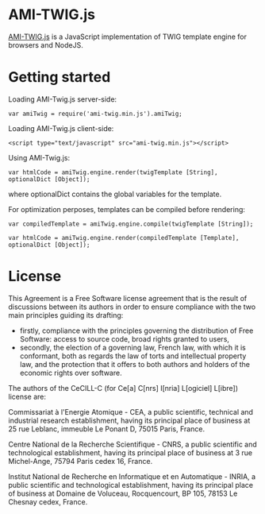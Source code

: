 AMI-TWIG.js
===========

[AMI-TWIG.js](http://www.cern.ch/ami/twig/) is a JavaScript implementation of TWIG template engine for browsers and NodeJS.


Getting started
===============

Loading AMI-Twig.js server-side:

    var amiTwig = require('ami-twig.min.js').amiTwig;

Loading AMI-Twig.js client-side:

    <script type="text/javascript" src="ami-twig.min.js"></script>

Using AMI-Twig.js:

    var htmlCode = amiTwig.engine.render(twigTemplate [String], optionalDict [Object]);

where optionalDict contains the global variables for the template.

For optimization perposes, templates can be compiled before rendering:

    var compiledTemplate = amiTwig.engine.compile(twigTemplate [String]);

    var htmlCode = amiTwig.engine.render(compiledTemplate [Template], optionalDict [Object]);

License
=======

This Agreement is a Free Software license agreement that is the result
of discussions between its authors in order to ensure compliance with
the two main principles guiding its drafting:

 * firstly, compliance with the principles governing the distribution
   of Free Software: access to source code, broad rights granted to
   users,
 * secondly, the election of a governing law, French law, with which
   it is conformant, both as regards the law of torts and
   intellectual property law, and the protection that it offers to
   both authors and holders of the economic rights over software.

The authors of the CeCILL-C (for Ce[a] C[nrs] I[nria] L[ogiciel] L[ibre])
license are:

Commissariat à l'Energie Atomique - CEA, a public scientific, technical
and industrial research establishment, having its principal place of
business at 25 rue Leblanc, immeuble Le Ponant D, 75015 Paris, France.

Centre National de la Recherche Scientifique - CNRS, a public scientific
and technological establishment, having its principal place of business
at 3 rue Michel-Ange, 75794 Paris cedex 16, France.

Institut National de Recherche en Informatique et en Automatique -
INRIA, a public scientific and technological establishment, having its
principal place of business at Domaine de Voluceau, Rocquencourt, BP
105, 78153 Le Chesnay cedex, France.
